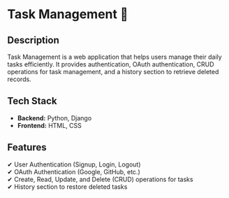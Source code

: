 # Task Management 📝  

## Description  
Task Management is a web application that helps users manage their daily tasks efficiently. It provides authentication, OAuth authentication, CRUD operations for task management, and a history section to retrieve deleted records.  

## Tech Stack  
- **Backend:** Python, Django  
- **Frontend:** HTML, CSS  

## Features  
✔ User Authentication (Signup, Login, Logout)  
✔ OAuth Authentication (Google, GitHub, etc.)  
✔ Create, Read, Update, and Delete (CRUD) operations for tasks  
✔ History section to restore deleted tasks  


